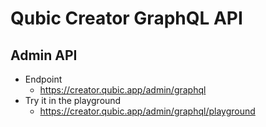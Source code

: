 # Qubic Creator GraphQL API

## Admin API <a id="qubic-creator-admin-api" />

* Endpoint
  * https://creator.qubic.app/admin/graphql
* Try it in the playground
  * https://creator.qubic.app/admin/graphql/playground
